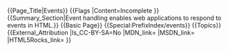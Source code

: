 {{Page_Title|Events}}
{{Flags
|Content=Incomplete
}}
{{Summary_Section|Event handling enables web applications to respond to events in HTML.}}
{{Basic Page}}
{{Special:PrefixIndex/events}}
{{Topics}}
{{External_Attribution
|Is_CC-BY-SA=No
|MDN_link=
|MSDN_link=
|HTML5Rocks_link=
}}